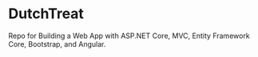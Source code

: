 # DutchTreat
Repo for Building a Web App with ASP.NET Core, MVC, Entity Framework Core, Bootstrap, and Angular.
